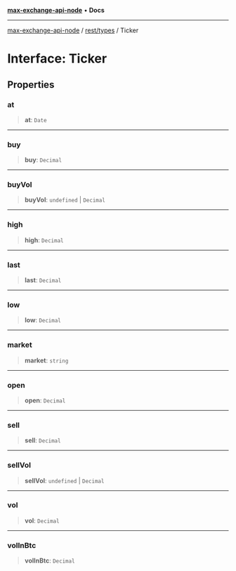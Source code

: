 [**max-exchange-api-node**](../../../README.md) • **Docs**

***

[max-exchange-api-node](../../../modules.md) / [rest/types](../README.md) / Ticker

# Interface: Ticker

## Properties

### at

> **at**: `Date`

***

### buy

> **buy**: `Decimal`

***

### buyVol

> **buyVol**: `undefined` \| `Decimal`

***

### high

> **high**: `Decimal`

***

### last

> **last**: `Decimal`

***

### low

> **low**: `Decimal`

***

### market

> **market**: `string`

***

### open

> **open**: `Decimal`

***

### sell

> **sell**: `Decimal`

***

### sellVol

> **sellVol**: `undefined` \| `Decimal`

***

### vol

> **vol**: `Decimal`

***

### volInBtc

> **volInBtc**: `Decimal`
